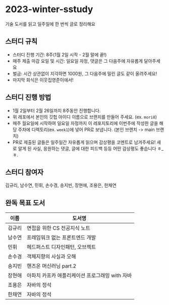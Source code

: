 # 2023-winter-sstudy
기술 도서를 읽고 일주일에 한 번씩 글로 정리해요

## 스터디 규칙
- 스터디 진행 기간: 8주(1월 2일 시작 - 2월 말에 끝!)
- 매주 제출 마감 요일 및 시간: 일요일 자정, 댓글은 그 다음주에 자유롭게 달아주세요
- 벌금: 시간 상관없이 지각하면 1000원, 그 다음주에 밀린 글도 같이 올려주세요!
- 마지막 회식은 이웃집영준이에서!


## 스터디 진행 방법
- 1월 2일부터 2월 26일까지 8주동안 진행합니다.
- 위 레포에서 본인의 깃헙 아이디 이름으로 브랜치를 만들어 주세요. (ex. `mori8`)
- 매주 월요일에 시작하여 일요일 자정까지 이 레포지토리에 이번주에 작성한 글을 해당 주차에 디렉토리(ex. `week1`)에 넣어 PR로 보냅니다. (본인 브랜치 -> main 브랜치)
- PR로 제출된 글들은 일주일간 자유롭게 읽으며 감상평을 코멘트로 남겨주세요! 새로 알게 된 사실, 응원하는 댓글, 글에 대한 피드백 등등 어떤 감상평도 좋습니다 ㅎ_ㅎ.

## 스터디 참여자
김규리, 남수연, 민휘, 손수경, 송지빈, 장현애, 조용은, 한채연

## 완독 목표 도서
|이름|도서명|
|---|---|
|김규리|면접을 위한 CS 전공지식 노트|
|남수연|프레임워크 없는 프론트엔드 개발|
|민휘|헤드퍼스트 디자인패턴, 오브젝트|
|손수경|객체지향의 사실과 오해|
|송지빈|핸즈온 머신러닝 part.2|
|장현애|아파치 카프카 애플리케이션 프로그래밍 with 자바|
|조용은|자바의 정석|
|한채연|자바의 정석|
